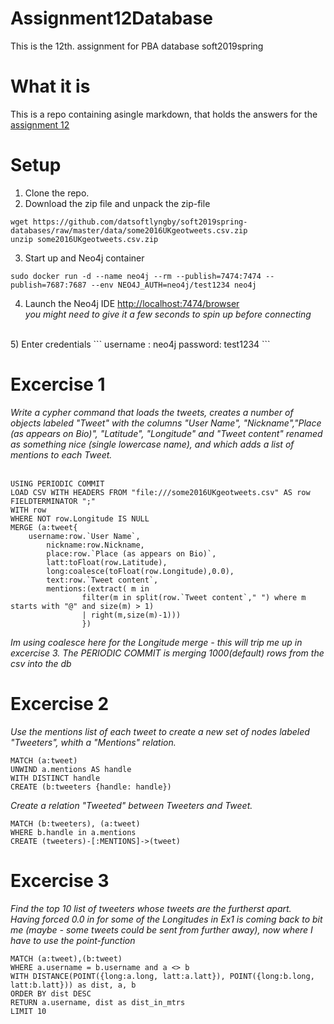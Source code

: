 # Assignment12Database
This is the 12th. assignment for PBA database soft2019spring

# What it is 
This is a repo containing asingle markdown, that holds the answers for the [assignment 12](https://github.com/datsoftlyngby/soft2019spring-databases/blob/master/assignments/assignment12.md) <br>

# Setup
1) Clone the repo.
2) Download the zip file and unpack the zip-file
```
wget https://github.com/datsoftlyngby/soft2019spring-databases/raw/master/data/some2016UKgeotweets.csv.zip
unzip some2016UKgeotweets.csv.zip
```
3) Start up and Neo4j container
```
sudo docker run -d --name neo4j --rm --publish=7474:7474 --publish=7687:7687 --env NEO4J_AUTH=neo4j/test1234 neo4j
```
4) Launch the Neo4j IDE [http://localhost:7474/browser](http://localhost:7474/browser) <br>
*you might need to give it a few seconds to spin up before connecting*<br>
<br>
5) Enter credentials
```
username : neo4j
password: test1234
```

# Excercise 1

*Write a cypher command that loads the tweets, creates a number of objects labeled "Tweet" with the columns "User Name", "Nickname","Place (as appears on Bio)", "Latitude", "Longitude" and "Tweet content" renamed as something nice (single lowercase name), and which adds a list of mentions to each Tweet.* <br>
<br>
```
USING PERIODIC COMMIT
LOAD CSV WITH HEADERS FROM "file:///some2016UKgeotweets.csv" AS row  FIELDTERMINATOR ";"
WITH row
WHERE NOT row.Longitude IS NULL
MERGE (a:tweet{
	username:row.`User Name`,
    	nickname:row.Nickname,
    	place:row.`Place (as appears on Bio)`,
    	latt:toFloat(row.Latitude),
    	long:coalesce(toFloat(row.Longitude),0.0),
    	text:row.`Tweet content`,
    	mentions:(extract( m in 
                filter(m in split(row.`Tweet content`," ") where m starts with "@" and size(m) > 1) 
                | right(m,size(m)-1)))
                })
```
*Im using coalesce here for the Longitude merge - this will trip me up in excercise 3. The PERIODIC COMMIT is  merging 1000(default) rows from the csv into the db*

# Excercise 2

*Use the mentions list of each tweet to create a new set of nodes labeled "Tweeters", whith a "Mentions" relation.*
```
MATCH (a:tweet) 
UNWIND a.mentions AS handle
WITH DISTINCT handle
CREATE (b:tweeters {handle: handle})
```

*Create a relation "Tweeted" between Tweeters and Tweet.*
```
MATCH (b:tweeters), (a:tweet)
WHERE b.handle in a.mentions 
CREATE (tweeters)-[:MENTIONS]->(tweet)
```

# Excercise 3
*Find the top 10 list of tweeters whose tweets are the furtherst apart.*<br>
*Having forced 0.0 in for some of the Longitudes in Ex1 is coming back to bit me (maybe - some tweets could be sent from further away), now where I have to use the point-function*
```
MATCH (a:tweet),(b:tweet)
WHERE a.username = b.username and a <> b
WITH DISTANCE(POINT({long:a.long, latt:a.latt}), POINT({long:b.long, latt:b.latt})) as dist, a, b
ORDER BY dist DESC
RETURN a.username, dist as dist_in_mtrs
LIMIT 10
```
